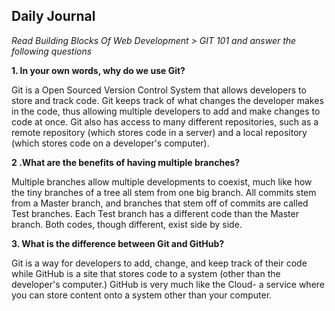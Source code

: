

## Daily Journal

*Read Building Blocks Of Web Development > GIT 101 and answer the following questions*

**1. In your own words, why do we use Git?**

Git is a Open Sourced Version Control System that allows developers to store and track code. Git keeps track of what changes the developer makes in the code, thus allowing multiple developers to add and make changes to code at once. Git also has access to many different repositories, such as a remote repository (which stores code in a server) and a local repository (which stores code on a developer's computer).

**2 .What are the benefits of having multiple branches?**

Multiple branches allow multiple developments to coexist, much like how the tiny branches of a tree all stem from one big branch. All commits stem from a Master branch, and branches that stem off of commits are called Test branches. Each Test branch has a different code than the Master branch. Both codes, though different, exist side by side.   



**3. What is the difference between Git and GitHub?**

Git is a way for developers to add, change, and keep track of their code while GitHub is a site that stores code to a system (other than the developer's computer.) GitHub is very much like the Cloud- a service where you can store content onto a system other than your computer. 
